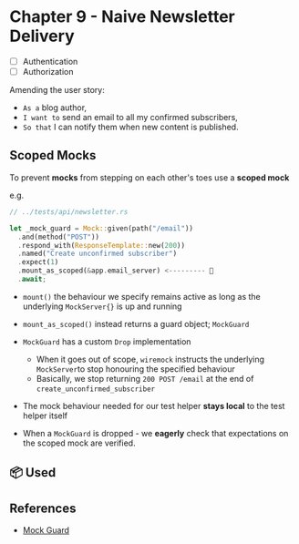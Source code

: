 # Chapter 9 - Naive Newsletter Delivery

- [ ] Authentication
- [ ] Authorization

Amending the user story:

- `As a` blog author,
- `I want to` send an email to all my confirmed subscribers,
- `So that` I can notify them when new content is published.

## Scoped Mocks

To prevent **mocks** from stepping on each other's toes use a **scoped mock**

e.g.

```rs
// ../tests/api/newsletter.rs

let _mock_guard = Mock::given(path("/email"))
  .and(method("POST"))
  .respond_with(ResponseTemplate::new(200))
  .named("Create unconfirmed subscriber")
  .expect(1)
  .mount_as_scoped(&app.email_server) <--------- 👀
  .await;
```

- `mount()` the behaviour we specify remains active as long as the underlying `MockServer{}` is up and running
- `mount_as_scoped()` instead returns a guard object; `MockGuard`

- `MockGuard` has a custom `Drop` implementation
  - When it goes out of scope, `wiremock` instructs the underlying `MockServer`to stop honouring the specified behaviour
  - Basically, we stop returning `200 POST /email` at the end of `create_unconfirmed_subscriber`
- The mock behaviour needed for our test helper **stays local** to the test helper itself
- When a `MockGuard` is dropped - we **eagerly** check that expectations on the scoped mock are verified.

## 📦 Used

## References

- [Mock Guard](https://docs.rs/wiremock/0.5.6/wiremock/struct.MockGuard.html)
